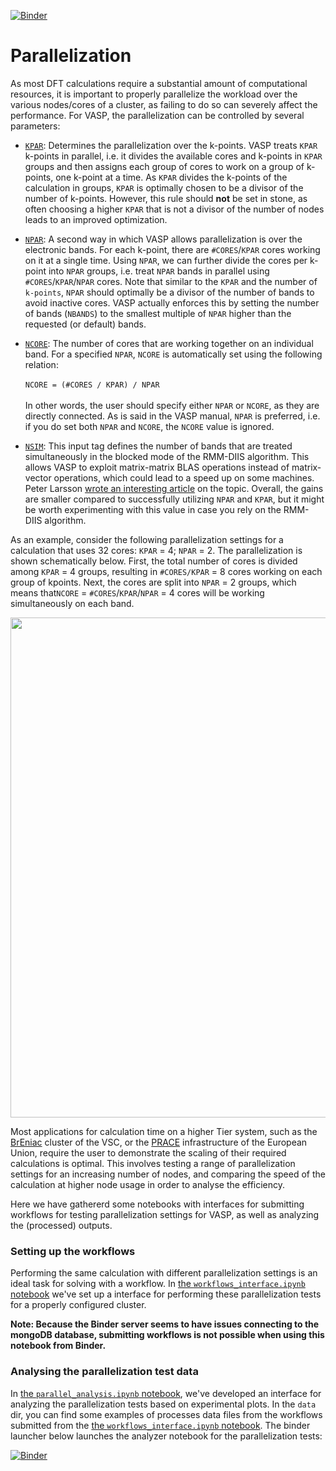 [![Binder](https://mybinder.org/badge_logo.svg)](https://mybinder.org/v2/gh/mbercx/jupyter/master)

# Parallelization

As most DFT calculations require a substantial amount of computational resources, it is important to properly parallelize the workload over the various nodes/cores of a cluster, as failing to do so can severely affect the performance. For VASP, the parallelization can be controlled by several parameters:

- [`KPAR`](https://cms.mpi.univie.ac.at/wiki/index.php/KPAR): Determines the parallelization over the k-points. VASP treats `KPAR` k-points in parallel, i.e. it divides the available cores and k-points in `KPAR` groups and then assigns each group of cores to work on a group of k-points, one k-point at a time. As `KPAR` divides the k-points of the calculation in groups, `KPAR` is optimally chosen to be a divisor of the number of k-points. However, this rule should **not** be set in stone, as often choosing a higher `KPAR` that is not a divisor of the number of nodes leads to an improved optimization.

- [`NPAR`](https://cms.mpi.univie.ac.at/wiki/index.php/NPAR): A second way in which VASP allows parallelization is over the electronic bands. For each k-point, there are `#CORES`/`KPAR` cores working on it at a single time. Using `NPAR`, we can further divide the cores per k-point into `NPAR` groups, i.e. treat `NPAR` bands in parallel using `#CORES`/`KPAR`/`NPAR` cores. Note that similar to the `KPAR` and the number of `k-points`, `NPAR` should optimally be a divisor of the number of bands to avoid inactive cores. VASP actually enforces this by setting the number of bands (`NBANDS`) to the smallest multiple of `NPAR` higher than the requested (or default) bands.

- [`NCORE`](https://cms.mpi.univie.ac.at/wiki/index.php/NCORE): The number of cores that are working together on an individual band. For a specified `NPAR`, `NCORE` is automatically set using the following relation:</br></br>
```NCORE = (#CORES / KPAR) / NPAR```</br></br>
In other words, the user should specify either `NPAR` or `NCORE`, as they are directly connected. As is said in the VASP manual, `NPAR` is preferred, i.e. if you do set both `NPAR` and `NCORE`, the `NCORE` value is ignored.

- [`NSIM`](https://cms.mpi.univie.ac.at/wiki/index.php/NSIM): This input tag defines the number of bands that are treated simultaneously in the blocked mode of the RMM-DIIS algorithm. This allows VASP to exploit matrix-matrix BLAS operations instead of matrix-vector operations, which could lead to a speed up on some machines. Peter Larsson [wrote an interesting article](https://www.nsc.liu.se/~pla/blog/2012/02/22/nparnsim/) on the topic. Overall, the gains are smaller compared to successfully utilizing `NPAR` and `KPAR`, but it might be worth experimenting with this value in case you rely on the RMM-DIIS algorithm.

As an example, consider the following parallelization settings for a calculation that uses 32 cores: `KPAR` = 4; `NPAR` = 2. The parallelization is shown schematically below. First, the total number of cores is divided among `KPAR` = 4 groups, resulting in `#CORES/KPAR` = 8 cores working on each group of kpoints. Next, the cores are split into `NPAR` = 2 groups, which means that`NCORE` = `#CORES`/`KPAR`/`NPAR` = 4 cores will be working simultaneously on each band.

<img src="parallelization.png" width="800px">

Most applications for calculation time on a higher Tier system, such as the [BrEniac](https://www.vscentrum.be/tier1) cluster of the VSC, or the [PRACE](http://www.prace-ri.eu/) infrastructure of the European Union, require the user to demonstrate the scaling of their required calculations is optimal. This involves testing a range of parallelization settings for an increasing number of nodes, and comparing the speed of the calculation at higher node usage in order to analyse the efficiency.

Here we have gathererd some notebooks with interfaces for submitting workflows for testing parallelization settings for VASP, as well as analyzing the (processed) outputs. 

### Setting up the workflows

Performing the same calculation with different parallelization settings is an ideal task for solving with a workflow. In [the `workflows_interface.ipynb` notebook](workflow_interface.ipynb) we've set up a interface for performing these parallelization tests for a properly configured cluster.

**Note: Because the Binder server seems to have issues connecting to the mongoDB database, submitting workflows is not possible when using this notebook from Binder.**

### Analysing the parallelization test data

In [the `parallel_analysis.ipynb` notebook](parallel_analysis.ipynb), we've developed an interface for analyzing the parallelization tests based on experimental plots. In the `data` dir, you can find some examples of processes data files from the workflows submitted from the [the `workflows_interface.ipynb` notebook](workflow_interface.ipynb). The binder launcher below launches the analyzer notebook for the parallelization tests:

[![Binder](https://mybinder.org/badge_logo.svg)](https://mybinder.org/v2/gh/mbercx/jupyter/master?filepath=parallel%2Fparallel_analysis.ipynb)
